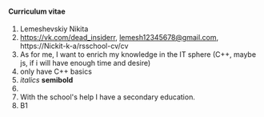 #### Curriculum vitae 
1. Lemeshevskiy Nikita
2. https://vk.com/dead_insiderr, lemesh12345678@gmail.com, https://Nickit-k-a/rsschool-cv/cv
3. As for me, I want to enrich my knowledge in the IT sphere (C++, maybe js, if i will have enough time and desire)
4. only have C++ basics
5.  _italics_ **semibold**  
6. 
7. With the school's help I have a secondary education.
8. B1

